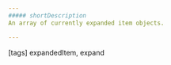 ```yaml
---
##### shortDescription
An array of currently expanded item objects.

---
```

[tags] expandedItem, expand